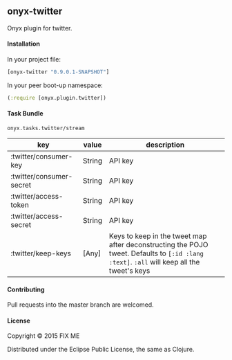 ## onyx-twitter

Onyx plugin for twitter.

#### Installation

In your project file:

```clojure
[onyx-twitter "0.9.0.1-SNAPSHOT"]
```

In your peer boot-up namespace:

```clojure
(:require [onyx.plugin.twitter])
```

#### Task Bundle

`onyx.tasks.twitter/stream`

| key                          | value               | description  |
|----------------------------- | --------------------|--------------|
| :twitter/consumer-key        | String              | API key      |
| :twitter/consumer-secret     | String              | API key      |
| :twitter/access-token        | String              | API key      |
| :twitter/access-secret       | String              | API key      |
| :twitter/keep-keys           | [Any]               | Keys to keep in the tweet map after deconstructing the POJO tweet. Defaults to `[:id :lang :text]`. `:all` will keep all the tweet's keys|

#### Contributing

Pull requests into the master branch are welcomed.

#### License

Copyright © 2015 FIX ME

Distributed under the Eclipse Public License, the same as Clojure.
